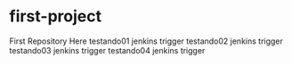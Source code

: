 # first-project
First Repository Here
testando01 jenkins trigger
testando02 jenkins trigger
testando03 jenkins trigger
testando04 jenkins trigger
